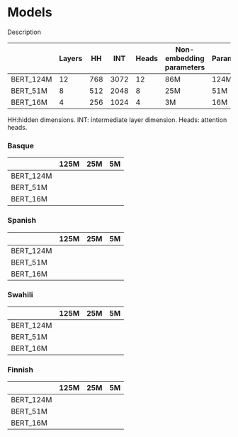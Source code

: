 # Models

Description

|           | Layers | HH     | INT  | Heads | Non-embedding parameters | Parameters |
|-----------|--------|--------|------|-------|--------------------------|------------|
| BERT_124M | 12     | 768    | 3072 | 12    | 86M                      | 124M       |
| BERT_51M  | 8      | 512    | 2048 | 8     | 25M                      | 51M        |
| BERT_16M  | 4      | 256    | 1024 | 4     | 3M                       | 16M        |

HH:hidden dimensions. INT: intermediate layer dimension. Heads: attention heads.


### Basque

|            |   125M                           |   25M                             |   5M                                  |
|------------|----------------------------------|-----------------------------------|---------------------------------------|
| BERT_124M  |                                  |                                   |                                       |
| BERT_51M   |                                  |                                   |                                       |
| BERT_16M   |                                  |                                   |                                       |

### Spanish

|            |   125M                           |   25M                             |   5M                                  |
|------------|----------------------------------|-----------------------------------|---------------------------------------|
| BERT_124M  |                                  |                                   |                                       |
| BERT_51M   |                                  |                                   |                                       |
| BERT_16M   |                                  |                                   |                                       |

### Swahili

|            |   125M                           |   25M                             |   5M                                  |
|------------|----------------------------------|-----------------------------------|---------------------------------------|
| BERT_124M  |                                  |                                   |                                       |
| BERT_51M   |                                  |                                   |                                       |
| BERT_16M   |                                  |                                   |                                       |

### Finnish

|            |   125M                           |   25M                             |   5M                                  |
|------------|----------------------------------|-----------------------------------|---------------------------------------|
| BERT_124M  |                                  |                                   |                                       |
| BERT_51M   |                                  |                                   |                                       |
| BERT_16M   |                                  |                                   |                                       |
